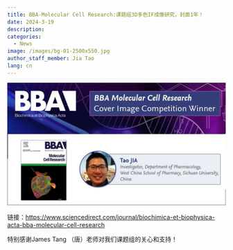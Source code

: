 ```yaml
---
title: BBA-Molecular Cell Research:课题组3D多色IF成像研究，封面1年！
date: 2024-3-19
description: 
categories:
  - News
image: /images/bg-01-2500x550.jpg
author_staff_member: Jia Tao
lang: cn
---
```




![](/images/0322.jpg)



链接：https://www.sciencedirect.com/journal/biochimica-et-biophysica-acta-bba-molecular-cell-research

特别感谢James Tang （唐）老师对我们课题组的关心和支持！

